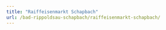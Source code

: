 ```yaml
---
title: "Raiffeisenmarkt Schapbach"
url: /bad-rippoldsau-schapbach/raiffeisenmarkt-schapbach/
---
```

